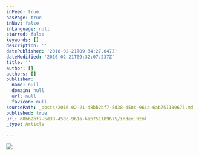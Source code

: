 ```yaml
---
inFeed: true
hasPage: true
inNav: false
inLanguage: null
starred: false
keywords: []
description: ''
datePublished: '2016-02-21T09:34:27.047Z'
dateModified: '2016-02-21T09:32:07.237Z'
title: ''
author: []
authors: []
publisher:
  name: null
  domain: null
  url: null
  favicon: null
sourcePath: _posts/2016-02-21-d8bb2bf7-5d38-450c-961a-6ab751189675.md
published: true
url: d8bb2bf7-5d38-450c-961a-6ab751189675/index.html
_type: Article

---
```

![](https://the-grid-user-content.s3-us-west-2.amazonaws.com/63a72ee4-876f-4b09-a5b8-59398f7d140a.jpg)